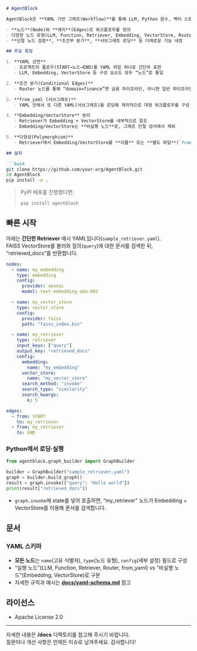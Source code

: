 ```markdown
# AgentBlock

AgentBlock은 **YAML 기반 그래프(Workflow)**를 통해 LLM, Python 함수, 벡터 스토어, 라우터 등을 노드 단위로 구성·실행할 수 있는 **멀티 에이전트 프레임워크**입니다.

- **노드**(Node)와 **에지**(Edges)로 워크플로우를 정의
- 다양한 노드 유형(LLM, Function, Retriever, Embedding, VectorStore, Router, from_yaml) 지원
- **단절 노드 검증**, **조건부 분기**, **서브그래프 로딩** 등 다채로운 기능 내장

## 주요 특징

1. **YAML 선언**  
   - 프로젝트의 플로우(START→노드→END)를 YAML 파일 하나로 간단히 표현  
   - LLM, Embedding, VectorStore 등 구성 요소도 모두 “노드”로 통일

2. **조건 분기(Conditional Edges)**  
   - Router 노드를 통해 “domain=finance”면 금융 파이프라인, 아니면 일반 파이프라인 등 다양한 분기 처리

3. **from_yaml (서브그래프)**  
   - YAML 안에서 또 다른 YAML(서브그래프)을 로딩해 재귀적으로 대형 워크플로우를 구성

4. **Embedding/VectorStore** 분리  
   - Retriever가 Embedding + VectorStore를 내부적으로 참조  
   - Embedding/VectorStore는 **비실행 노드**로, 그래프 단절 검사에서 제외

5. **다형성(Polymorphism)**  
   - Retriever에서 Embedding/VectorStore를 **이름** 또는 **별도 파일**(`from_file`)로 로딩 가능

## 설치

```bash
git clone https://github.com/your-org/AgentBlock.git
cd AgentBlock
pip install -e .
```

> PyPI 배포를 진행했다면:  
> ```bash
> pip install agentblock
> ```

## 빠른 시작

아래는 **간단한 Retriever** 예시 YAML입니다(`sample_retriever.yaml`).  
FAISS VectorStore를 불러와 질의(`query`)에 대한 문서를 검색한 뒤, “retrieved_docs”를 반환합니다.

```yaml
nodes:
  - name: my_embedding
    type: embedding
    config:
      provider: openai
      model: text-embedding-ada-002

  - name: my_vector_store
    type: vector_store
    config:
      provider: faiss
      path: "faiss_index.bin"

  - name: my_retriever
    type: retriever
    input_keys: ["query"]
    output_key: "retrieved_docs"
    config:
      embedding:
        name: "my_embedding"
      vector_store:
        name: "my_vector_store"
      search_method: "invoke"
      search_type: "similarity"
      search_kwargs:
        k: 5

edges:
  - from: START
    to: my_retriever
  - from: my_retriever
    to: END
```

### Python에서 로딩·실행

```python
from agentblock.graph_builder import GraphBuilder

builder = GraphBuilder("sample_retriever.yaml")
graph = builder.build_graph()
result = graph.invoke({"query": "Hello world"})
print(result["retrieved_docs"])
```

- `graph.invoke`에 state를 넣어 호출하면, “my_retriever” 노드가 Embedding + VectorStore를 이용해 문서를 검색합니다.

## 문서

### YAML 스키마

- **모든 노드**는 `name`(고유 식별자), `type`(노드 유형), `config`(세부 설정) 필드로 구성
- “실행 노드”(LLM, Function, Retriever, Router, from_yaml) vs “비실행 노드”(Embedding, VectorStore)로 구분
- 자세한 규칙과 예시는 **[docs/yaml-schema.md](docs/yaml-schema.md)** 참고


## 라이선스

- Apache License 2.0

---

자세한 내용은 **/docs** 디렉토리를 참고해 주시기 바랍니다.  
질문이나 개선 사항은 언제든 이슈로 남겨주세요. 감사합니다!
```